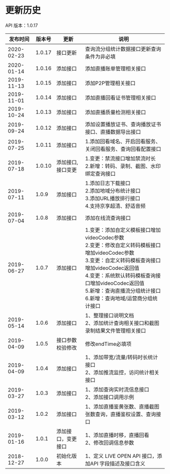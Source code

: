 # 更新历史 #
API 版本：1.0.17

|发布时间|版本号|更新|说明|
|------------|-------|------|-------|
|2020-02-23|1.0.17| 接口更新| 查询流分组统计数据接口更新查询条件为非必填|
|2020-01-14|1.0.16| 添加接口| 添加直播账单管理相关接口|
|2019-11-13|1.0.15| 添加接口| 添加P2P管理相关接口|
|2019-11-01|1.0.14| 添加接口| 添加直播回看证书管理相关接口|
|2019-10-24|1.0.13| 添加接口| 添加直播质量检测相关接口|
|2019-09-24|1.0.12| 添加接口| 添加设置播放证书、查询播放证书接口、直播数据导出接口 |
|2019-07-25|1.0.11| 添加接口| 1.添加回看域名、开启回看服务、关闭回看服务、查询回看配置接口 |
|2019-07-18|1.0.10| 添加接口,接口变更| 1.变更：禁流接口增加禁流时长<br> 2.新增：转码、录制、截图、水印绑定查询接口 |
|2019-07-11|1.0.9| 添加接口| 1.添加日志下载接口<br> 2.添加地域分布统计接口<br> 3.添加URL播放排行接口<br> 4.支持京享超清、舒适音频 |
|2019-07-04|1.0.8| 添加接口| 添加在线流查询接口 |
|2019-06-27|1.0.7| 添加接口| 1.变更：添加自定义模板接口增加videoCodec参数<br> 2.变更：修改自定义转码模板接口增加videoCodec参数<br> 3.变更：自定义转码模板查询接口增加videoCodec返回值<br> 4.变更：系统默认转码模板查询接口增加videoCodec返回值<br> 5.新增：查询直播流分组统计接口<br> 6.新增：查询地域/运营商分组统计接口<br>  |
|2019-05-14|1.0.6| 添加接口| 1、整理接口说明文档<br> 2、添加统计查询相关接口和截图录制结果文件管理相关接口 |
|2019-04-09|1.0.5| 接口参数校验修改| 修改endTime必填项 |
|2019-04-09|1.0.4| 添加接口|  1、添加带宽/流量/转码时长统计接口<br> 2、添加推流监控，访问统计相关接口|
|2019-03-27|1.0.3| 添加接口|  1、添加查询实时流信息接口<br> 2、添加接口调用示例|
|2019-03-12|1.0.2| 添加接口|  1、添加直播鉴黄张数、直播截图张数查询，直播鉴权设置、查询接口|
|2019-01-16|1.0.1| 添加接口，变更接口 |  1、添加直播时移，直播回看<br> 2、修改回调信息参数|
|2018-12-27|1.0.0| 初始化版本 |1、定义 LIVE OPEN API 接口，添加API 字段描述及接口含义|
